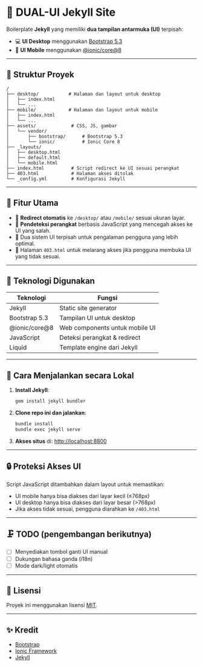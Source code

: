 # 🔀 DUAL-UI Jekyll Site

Boilerplate **Jekyll** yang memiliki **dua tampilan antarmuka (UI)** terpisah:

* 💻 **UI Desktop** menggunakan [Bootstrap 5.3](https://getbootstrap.com/)
* 📱 **UI Mobile** menggunakan [@ionic/core@8](https://www.npmjs.com/package/@ionic/core)

---

## 📁 Struktur Proyek

```
/
├── desktop/           # Halaman dan layout untuk desktop
│   ├── index.html
│   └── ...
├── mobile/            # Halaman dan layout untuk mobile
│   ├── index.html
│   └── ...
├── assets/             # CSS, JS, gambar
│   └── vendor/
│       ├── bootstrap/      # Bootstrap 5.3
│       └── ionic/          # Ionic Core 8
├── _layouts/
│   ├── desktop.html
│   ├── default.html
│   └── mobile.html
├── index.html          # Script redirect ke UI sesuai perangkat
├── 403.html            # Halaman akses ditolak
└── _config.yml         # Konfigurasi Jekyll
```

---

## 🚀 Fitur Utama

* 🔁 **Redirect otomatis** ke `/desktop/` atau `/mobile/` sesuai ukuran layar.
* 🧠 **Pendeteksi perangkat** berbasis JavaScript yang mencegah akses ke UI yang salah.
* 🎨 Dua sistem UI terpisah untuk pengalaman pengguna yang lebih optimal.
* 🚱 Halaman `403.html` untuk melarang akses jika pengguna membuka UI yang tidak sesuai.

---

## 🧰 Teknologi Digunakan

| Teknologi      | Fungsi                         |
| -------------- | ------------------------------ |
| Jekyll         | Static site generator          |
| Bootstrap 5.3  | Tampilan UI untuk desktop      |
| @ionic/core\@8 | Web components untuk mobile UI |
| JavaScript     | Deteksi perangkat & redirect   |
| Liquid         | Template engine dari Jekyll    |

---

## 🔧 Cara Menjalankan secara Lokal

1. **Install Jekyll**:

   ```bash
   gem install jekyll bundler
   ```

2. **Clone repo ini dan jalankan**:

   ```bash
   bundle install
   bundle exec jekyll serve
   ```

3. **Akses situs** di: [http://localhost:8800](http://localhost:8800)

---

## 🔒 Proteksi Akses UI

Script JavaScript ditambahkan dalam layout untuk memastikan:

* UI mobile hanya bisa diakses dari layar kecil (≤768px)
* UI desktop hanya bisa diakses dari layar besar (>768px)
* Jika akses tidak sesuai, pengguna diarahkan ke `/403.html`

---

## 🗜️ TODO (pengembangan berikutnya)

* [ ] Menyediakan tombol ganti UI manual
* [ ] Dukungan bahasa ganda (i18n)
* [ ] Mode dark/light otomatis

---

## 📄 Lisensi

Proyek ini menggunakan lisensi [MIT](LICENSE).

---

## ✨ Kredit

* [Bootstrap](https://getbootstrap.com/)
* [Ionic Framework](https://ionicframework.com/)
* [Jekyll](https://jekyllrb.com/)
